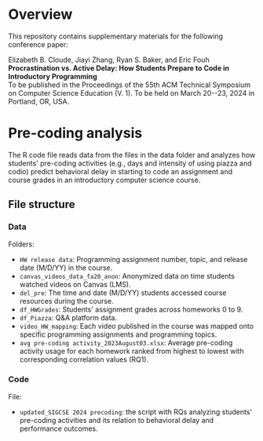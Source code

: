 # Overview

This repository contains supplementary materials for the following conference paper:

Elizabeth B. Cloude, Jiayi Zhang, Ryan S. Baker, and Eric Fouh\
**Procrastination vs. Active Delay: How Students Prepare to Code in Introductory Programming**\
To be published in the Proceedings of the 55th ACM Technical Symposium on Computer Science Education (V. 1). To be held on March 20--23, 2024 in Portland, OR, USA.

# Pre-coding analysis
The R code file reads data from the files in the data folder and analyzes how students' pre-coding activities (e.g., days and intensity of using piazza and codio) predict behavioral delay in starting to code an assignment and course grades in an introductory computer science course.

## File structure

### Data

Folders:
* `HW release data`: Programming assignment number, topic, and release date (M/D/YY) in the course.
* `canvas_videos_data_fa20_anon`: Anonymized data on time students watched videos on Canvas (LMS). 
* `del_pre`: The time and date (M/D/YY) students accessed course resources during the course.
* `df_HWGrades`: Students' assignment grades across homeworks 0 to 9.
* `df_Piazza`: Q&A platform data.
* `video_HW_mapping`: Each video published in the course was mapped onto specific programming assignments and programming topics.
* `avg pre-coding activity_2023August03.xlsx`: Average pre-coding activity usage for each homework ranked from highest to lowest with corresponding correlation values (RQ1).


### Code

File:
* `updated_SIGCSE 2024 precoding`: the script with RQs analyzing students' pre-coding activities and its relation to behavioral delay and performance outcomes.
